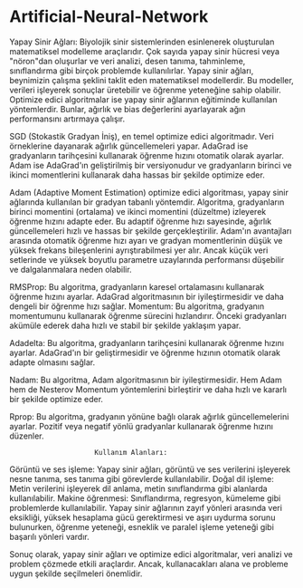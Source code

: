 # Artificial-Neural-Network
Yapay Sinir Ağları: Biyolojik sinir sistemlerinden esinlenerek oluşturulan matematiksel modelleme 
araçlarıdır. Çok sayıda yapay sinir hücresi veya "nöron"dan oluşurlar ve veri analizi, desen tanıma, 
tahminleme, sınıflandırma gibi birçok problemde kullanılırlar.
Yapay sinir ağları, beynimizin çalışma şeklini taklit eden matematiksel modellerdir. Bu modeller, 
verileri işleyerek sonuçlar üretebilir ve öğrenme yeteneğine sahip olabilir.
Optimize edici algoritmalar ise yapay sinir ağlarının eğitiminde kullanılan yöntemlerdir. Bunlar, ağırlık 
ve bias değerlerini ayarlayarak ağın performansını artırmaya çalışır.


SGD (Stokastik Gradyan İniş), en temel optimize edici algoritmadır. Veri örneklerine dayanarak ağırlık 
güncellemeleri yapar. AdaGrad ise gradyanların tarihçesini kullanarak öğrenme hızını otomatik olarak 
ayarlar. Adam ise AdaGrad'ın geliştirilmiş bir versiyonudur ve gradyanların birinci ve ikinci 
momentlerini kullanarak daha hassas bir şekilde optimize eder.


Adam (Adaptive Moment Estimation) optimize edici algoritması, yapay sinir ağlarında kullanılan bir 
gradyan tabanlı yöntemdir. Algoritma, gradyanların birinci momentini (ortalama) ve ikinci momentini 
(düzeltme) izleyerek öğrenme hızını adapte eder. Bu adaptif öğrenme hızı sayesinde, ağırlık 
güncellemeleri hızlı ve hassas bir şekilde gerçekleştirilir. Adam'ın avantajları arasında otomatik 
öğrenme hızı ayarı ve gradyan momentlerinin düşük ve yüksek frekans bileşenlerini ayrıştırabilmesi 
yer alır. Ancak küçük veri setlerinde ve yüksek boyutlu parametre uzaylarında performansı düşebilir ve 
dalgalanmalara neden olabilir.


RMSProp: Bu algoritma, gradyanların karesel ortalamasını kullanarak öğrenme hızını ayarlar. AdaGrad 
algoritmasının bir iyileştirmesidir ve daha dengeli bir öğrenme hızı sağlar.
Momentum: Bu algoritma, gradyanın momentumunu kullanarak öğrenme sürecini hızlandırır. Önceki 
gradyanları akümüle ederek daha hızlı ve stabil bir şekilde yaklaşım yapar.


Adadelta: Bu algoritma, gradyanların tarihçesini kullanarak öğrenme hızını ayarlar. AdaGrad'ın bir 
geliştirmesidir ve öğrenme hızının otomatik olarak adapte olmasını sağlar.


Nadam: Bu algoritma, Adam algoritmasının bir iyileştirmesidir. Hem Adam hem de Nesterov 
Momentum yöntemlerini birleştirir ve daha hızlı ve kararlı bir şekilde optimize eder.


Rprop: Bu algoritma, gradyanın yönüne bağlı olarak ağırlık güncellemelerini ayarlar. Pozitif veya 
negatif yönlü gradyanlar kullanarak öğrenme hızını düzenler.


                         Kullanım Alanları:
Görüntü ve ses işleme: Yapay sinir ağları, görüntü ve ses verilerini işleyerek nesne tanıma, ses tanıma 
gibi görevlerde kullanılabilir.
Doğal dil işleme: Metin verilerini işleyerek dil anlama, metin sınıflandırma gibi alanlarda kullanılabilir.
Makine öğrenmesi: Sınıflandırma, regresyon, kümeleme gibi problemlerde kullanılabilir.
Yapay sinir ağlarının zayıf yönleri arasında veri eksikliği, yüksek hesaplama gücü gerektirmesi ve aşırı 
uydurma sorunu bulunurken, öğrenme yeteneği, esneklik ve paralel işleme yeteneği gibi başarılı 
yönleri vardır.


Sonuç olarak, yapay sinir ağları ve optimize edici algoritmalar, veri analizi ve problem çözmede etkili 
araçlardır. Ancak, kullanacakları alana ve probleme uygun şekilde seçilmeleri önemlidir. 




